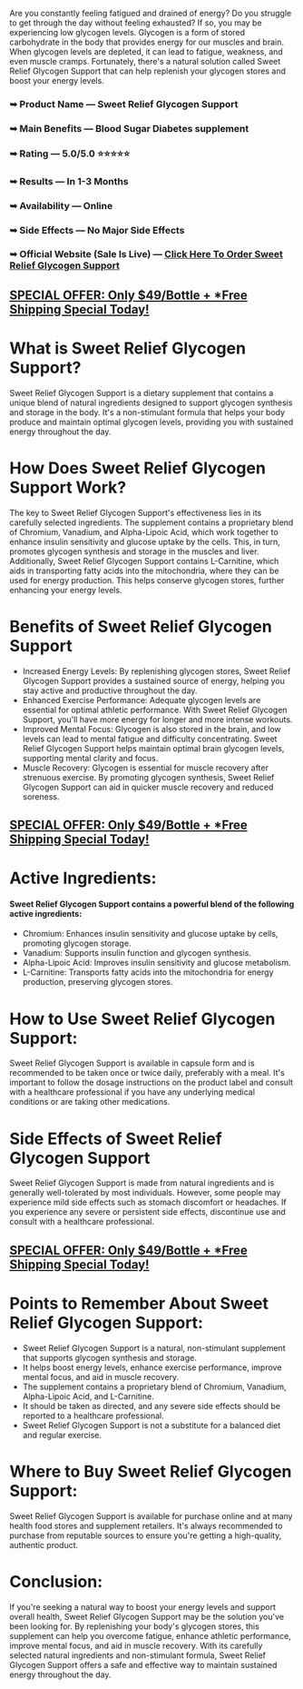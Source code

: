 Are you constantly feeling fatigued and drained of energy? Do you struggle to get through the day without feeling exhausted? If so, you may be experiencing low glycogen levels. Glycogen is a form of stored carbohydrate in the body that provides energy for our muscles and brain. When glycogen levels are depleted, it can lead to fatigue, weakness, and even muscle cramps. Fortunately, there's a natural solution called Sweet Relief Glycogen Support that can help replenish your glycogen stores and boost your energy levels.

### ➥ Product Name — Sweet Relief Glycogen Support
### ➥ Main Benefits — Blood Sugar Diabetes supplement
### ➥ Rating — 5.0/5.0 ⭐⭐⭐⭐⭐
### ➥ Results — In 1-3 Months
### ➥ Availability — Online
### ➥ Side Effects — No Major Side Effects
### ➥ Official Website (Sale Is Live) — [Click Here To Order Sweet Relief Glycogen Support](https://fithealthyplanet.com/sweet-relief-glycogen-support/)

## [SPECIAL OFFER: Only $49/Bottle + *Free Shipping Special Today!](https://fithealthyplanet.com/sweet-relief-glycogen-support/)


# What is Sweet Relief Glycogen Support?

Sweet Relief Glycogen Support is a dietary supplement that contains a unique blend of natural ingredients designed to support glycogen synthesis and storage in the body. It's a non-stimulant formula that helps your body produce and maintain optimal glycogen levels, providing you with sustained energy throughout the day.

# How Does Sweet Relief Glycogen Support Work?

The key to Sweet Relief Glycogen Support's effectiveness lies in its carefully selected ingredients. The supplement contains a proprietary blend of Chromium, Vanadium, and Alpha-Lipoic Acid, which work together to enhance insulin sensitivity and glucose uptake by the cells. This, in turn, promotes glycogen synthesis and storage in the muscles and liver.
Additionally, Sweet Relief Glycogen Support contains L-Carnitine, which aids in transporting fatty acids into the mitochondria, where they can be used for energy production. This helps conserve glycogen stores, further enhancing your energy levels.

# Benefits of Sweet Relief Glycogen Support

- Increased Energy Levels: By replenishing glycogen stores, Sweet Relief Glycogen Support provides a sustained source of energy, helping you stay active and productive throughout the day.
- Enhanced Exercise Performance: Adequate glycogen levels are essential for optimal athletic performance. With Sweet Relief Glycogen Support, you'll have more energy for longer and more intense workouts.
- Improved Mental Focus: Glycogen is also stored in the brain, and low levels can lead to mental fatigue and difficulty concentrating. Sweet Relief Glycogen Support helps maintain optimal brain glycogen levels, supporting mental clarity and focus.
- Muscle Recovery: Glycogen is essential for muscle recovery after strenuous exercise. By promoting glycogen synthesis, Sweet Relief Glycogen Support can aid in quicker muscle recovery and reduced soreness.

## [SPECIAL OFFER: Only $49/Bottle + *Free Shipping Special Today!](https://fithealthyplanet.com/sweet-relief-glycogen-support/)

# Active Ingredients:

#### Sweet Relief Glycogen Support contains a powerful blend of the following active ingredients:

- Chromium: Enhances insulin sensitivity and glucose uptake by cells, promoting glycogen storage.
- Vanadium: Supports insulin function and glycogen synthesis.
- Alpha-Lipoic Acid: Improves insulin sensitivity and glucose metabolism.
- L-Carnitine: Transports fatty acids into the mitochondria for energy production, preserving glycogen stores.

# How to Use Sweet Relief Glycogen Support:

Sweet Relief Glycogen Support is available in capsule form and is recommended to be taken once or twice daily, preferably with a meal. It's important to follow the dosage instructions on the product label and consult with a healthcare professional if you have any underlying medical conditions or are taking other medications.

# Side Effects of Sweet Relief Glycogen Support

Sweet Relief Glycogen Support is made from natural ingredients and is generally well-tolerated by most individuals. However, some people may experience mild side effects such as stomach discomfort or headaches. If you experience any severe or persistent side effects, discontinue use and consult with a healthcare professional.

## [SPECIAL OFFER: Only $49/Bottle + *Free Shipping Special Today!](https://fithealthyplanet.com/sweet-relief-glycogen-support/)

# Points to Remember About Sweet Relief Glycogen Support:

- Sweet Relief Glycogen Support is a natural, non-stimulant supplement that supports glycogen synthesis and storage.
- It helps boost energy levels, enhance exercise performance, improve mental focus, and aid in muscle recovery.
- The supplement contains a proprietary blend of Chromium, Vanadium, Alpha-Lipoic Acid, and L-Carnitine.
- It should be taken as directed, and any severe side effects should be reported to a healthcare professional.
- Sweet Relief Glycogen Support is not a substitute for a balanced diet and regular exercise.

# Where to Buy Sweet Relief Glycogen Support:

Sweet Relief Glycogen Support is available for purchase online and at many health food stores and supplement retailers. It's always recommended to purchase from reputable sources to ensure you're getting a high-quality, authentic product.

# Conclusion:

If you're seeking a natural way to boost your energy levels and support overall health, Sweet Relief Glycogen Support may be the solution you've been looking for. By replenishing your body's glycogen stores, this supplement can help you overcome fatigue, enhance athletic performance, improve mental focus, and aid in muscle recovery. With its carefully selected natural ingredients and non-stimulant formula, Sweet Relief Glycogen Support offers a safe and effective way to maintain sustained energy throughout the day.
